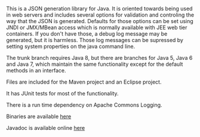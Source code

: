 
This is a JSON generation library for Java.  It is oriented towards being
used in web servers and includes several options for validation and
controling the way that the JSON is generated.  Defaults for those options
can be set using JNDI or JMX/MBean access which is normally available with
JEE web tier containers.  If you don't have those, a debug log message
may be generated, but it is harmless.  Those log messages can be supressed
by setting system properties on the java command line.

The trunk branch requires Java 8, but there are branches for Java 5,
Java 6 and Java 7, which maintain the same functionality except for
the default methods in an interface.

Files are included for the Maven project and an Eclipse project.

It has JUnit tests for most of the functionality.

There is a run time dependency on Apache Commons Logging.

Binaries are available [here](http://kopitubruk.org/JSONUtil/#downloads)

Javadoc is available online [here](http://kopitubruk.org/JSONUtil/javadoc)
